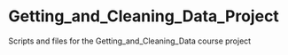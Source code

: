 # Getting_and_Cleaning_Data_Project
Scripts and files for the Getting_and_Cleaning_Data course project
